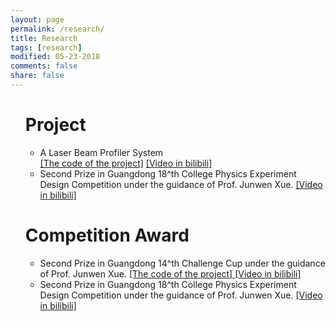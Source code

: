 ```yaml
---
layout: page
permalink: /research/
title: Research
tags: [research]
modified: 05-23-2018
comments: false
share: false
---
```



<ol>
  
   <h1>Project</h1>
   <p>
   <ul>
	<li>A Laser Beam Profiler System <br>
		<a href="https://github.com/libertyhhn/LaserQualityMeasurementSoftware" style="text-decoration:underline;">[The code of the project]</a>
		<a href="https://www.bilibili.com/video/av55328647" style="text-decoration:underline;">[Video in bilibili]</a><br></li>
	<li>Second Prize in Guangdong 18^th College Physics Experiment Design Competition under the guidance of Prof. Junwen Xue.
	    <a href="https://www.bilibili.com/video/av55328155" style="text-decoration:underline;">[Video in bilibili]</a></li>
   </ul>
   </p> 

   <h1>Competition Award</h1>
   <p>
   <ul>
	<li>Second Prize in Guangdong 14^th Challenge Cup under the guidance of Prof. Junwen Xue.
		<a href="https://github.com/libertyhhn/LaserQualityMeasurementSoftware" style="text-decoration:underline;">
			[The code of the project]
		</a>
		<a href="https://www.bilibili.com/video/av55328647" style="text-decoration:underline;">
			[Video in bilibili]
		</a><br>
	   </li>
	<li>Second Prize in Guangdong 18^th College Physics Experiment Design Competition under the guidance of Prof. Junwen Xue.
	        <a href="https://www.bilibili.com/video/av55328155" style="text-decoration:underline;">
			[Video in bilibili]
		</a>
	   </li>
   </ul>
   </p> 
